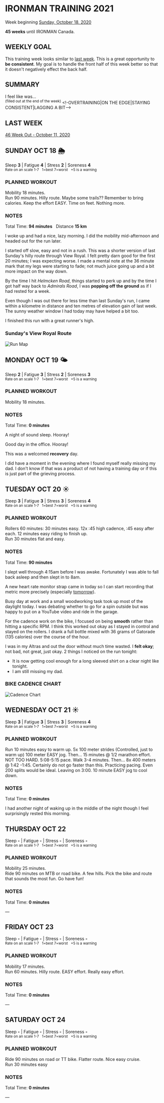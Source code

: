 # IRONMAN TRAINING 2021
Week beginning [Sunday, October 18, 2020](javascript:flkty.select(2);)

**45 weeks** until IRONMAN Canada.

## WEEKLY GOAL
This training week looks similar to [last week](ironman2021-46weeksout).  This is a great opportunity to **be consistent**.  My goal is to handle the front half of this week better so that it doesn't negatively effect the back half.

## SUMMARY
I feel like was...   
<sup>(filled out at the end of the week)</sup>
<!-OVERTRAINING|ON THE EDGE|STAYING CONSISTENT|LAGGING A BIT-->

## LAST WEEK
[46 Week Out - October 11, 2020](ironman2021-46weeksout)

<!---->
## SUNDAY OCT 18 🌦
Sleep **3** | Fatigue **4** | Stress **2** | Soreness **4**  
<sup>Rate on an scale 1-7 &nbsp; 1=best 7=worst &nbsp; +5 is a warning</sup>

### PLANNED WORKOUT
Mobility 18 minutes.  
Run 90 minutes. Hilly route. Maybe some trails?? 
Remember to bring calories. Keep the effort EASY. Time on feet. Nothing more.

### NOTES
Total Time: **94 minutes** &nbsp; Distance **15 km**

I woke up and had a nice, lazy morning.  I did the mobility mid-afternoon and headed out for the run later.

I started off slow, easy and not in a rush.  This was a shorter version of last Sunday's hilly route through View Royal.  I felt pretty darn good for the first 20 minutes; I was expecting worse.  I made a mental note at the 36 minute mark that my legs were starting to fade; not much juice going up and a bit more impact on the way down.
<!---->
By the time I hit _Helmcken Road_, things started to perk up and by the time I got half way back to _Admirals Road_, I was **popping off the ground** as if I had rested for a week.

Even though I was out there for less time than last Sunday's run, I came within a kilometre in distance and ten metres of elevation gain of last week.  The sunny weather window I had today may have helped a bit too.

I finished this run with a great runner's high.

### Sunday's View Royal Route
![Run Map](/assets/jpg/runmap-20201018.jpeg)

<!---->
## MONDAY OCT 19 🌤
Sleep **2** | Fatigue **3** | Stress **2** | Soreness **3**  
<sup>Rate on an scale 1-7 &nbsp; 1=best 7=worst &nbsp; +5 is a warning</sup>

### PLANNED WORKOUT
Mobility 18 minutes.

### NOTES
Total Time: **0 minutes**

A night of sound sleep.  Hooray!

Good day in the office. Hooray!

This was a welcomed **recovery** day.

I did have a moment in the evening where I found myself really missing my dad.  I don't know if that was a product of not having a training day or if this is just part of the grieving process.

<!---->
## TUESDAY OCT 20 ☀️
Sleep **3** | Fatigue **3** | Stress **3** | Soreness **4**  
<sup>Rate on an scale 1-7 &nbsp; 1=best 7=worst &nbsp; +5 is a warning</sup>

### PLANNED WORKOUT
Rollers 60 minutes: 30 minutes easy. 12x :45 high cadence, :45 easy after each. 12 minutes easy riding to finish up.   
Run 30 minutes flat and easy. 

### NOTES
Total Time: **90 minutes**

I slept well through 4:15am before I was awake.  Fortunately I was able to fall back asleep and then slept in to 8am.

A new heart rate monitor strap came in today so I can start recording that metric more precisely (especially [tomorrow](javascript:flkty.select(7);)).

Busy day at work and a small woodworking task took up most of the daylight today.  I was debating whether to go for a spin outside but was happy to put on a YouTube video and ride in the garage.  
<!---->
For the cadence work on the bike, I focused on being **smooth** rather than hitting a specific RPM.  I think this worked out okay as I stayed in control and stayed on the rollers.  I drank a full bottle mixed with 36 grams of Gatorade (135 calories) over the course of the hour.

I was in my Altras and out the door without much time wasted.  I **felt okay**; not bad, not great, just okay.  2 things I noticed on the run tonight:

* It is now getting cool enough for a long sleeved shirt on a clear night like tonight.
* I am still missing my dad.

### BIKE CADENCE CHART
![Cadence Chart](/assets/jpg/cadence-20201020.jpeg)

<!---->
## WEDNESDAY OCT 21 ☀️
Sleep **3** | Fatigue **3** | Stress **3** | Soreness **4**  
<sup>Rate on an scale 1-7 &nbsp; 1=best 7=worst &nbsp; +5 is a warning</sup>

### PLANNED WORKOUT
Run 10 minutes easy to warm up. 5x 100 meter strides (Controlled, just to warm up) 100 meter EASY jog. Then... 15 minutes @ 1/2 marathon effort. NOT TOO HARD. 5:08-5:15 pace. Walk 3-4 minutes. Then...
8x 400 meters @ 1:42 -1:45. Certainly do not go faster than this. Practicing pacing. Even 200 splits would be ideal. Leaving on 3:00. 10 minute EASY jog to cool down.

### NOTES
Total Time: **0 minutes**

I had another night of waking up in the middle of the night though I feel surprisingly rested this morning.


<!---->
## THURSDAY OCT 22
Sleep **-** | Fatigue **-** | Stress **-** | Soreness **-**  
<sup>Rate on an scale 1-7 &nbsp; 1=best 7=worst &nbsp; +5 is a warning</sup>

### PLANNED WORKOUT
Mobility 25 minutes.   
Ride 90 minutes on MTB or road bike. A few hills. Pick the bike and route that sounds the most fun. Go have fun!

### NOTES
Total Time: **0 minutes**

&mdash; 


<!---->
## FRIDAY OCT 23
Sleep **-** | Fatigue **-** | Stress **-** | Soreness **-**  
<sup>Rate on an scale 1-7 &nbsp; 1=best 7=worst &nbsp; +5 is a warning</sup>

### PLANNED WORKOUT
Mobility 17 minutes.   
Run 60 minutes. Hilly route. EASY effort. Really easy effort.

### NOTES
Total Time: **0 minutes**

&mdash; 


<!---->
## SATURDAY OCT 24
Sleep **-** | Fatigue **-** | Stress **-** | Soreness **-**  
<sup>Rate on an scale 1-7 &nbsp; 1=best 7=worst &nbsp; +5 is a warning</sup>

### PLANNED WORKOUT
Ride 90 minutes on road or TT bike. Flatter route. Nice easy cruise.   
Run 30 minutes easy

### NOTES
Total Time: **0 minutes**

&mdash; 


<!---->